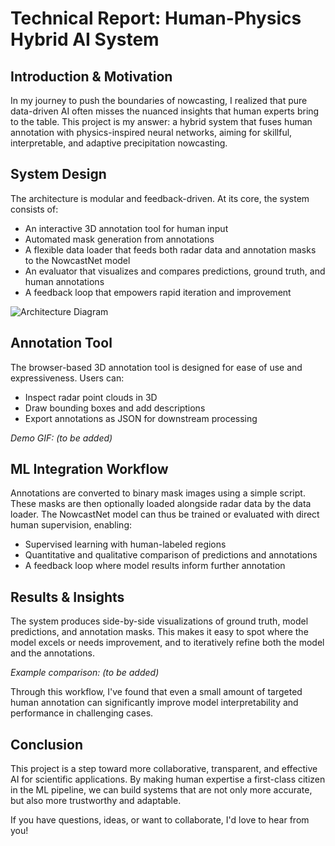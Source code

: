 # Technical Report: Human-Physics Hybrid AI System

## Introduction & Motivation

In my journey to push the boundaries of nowcasting, I realized that pure data-driven AI often misses the nuanced insights that human experts bring to the table. This project is my answer: a hybrid system that fuses human annotation with physics-inspired neural networks, aiming for skillful, interpretable, and adaptive precipitation nowcasting.

## System Design

The architecture is modular and feedback-driven. At its core, the system consists of:
- An interactive 3D annotation tool for human input
- Automated mask generation from annotations
- A flexible data loader that feeds both radar data and annotation masks to the NowcastNet model
- An evaluator that visualizes and compares predictions, ground truth, and human annotations
- A feedback loop that empowers rapid iteration and improvement

![Architecture Diagram](architecture.png)

## Annotation Tool

The browser-based 3D annotation tool is designed for ease of use and expressiveness. Users can:
- Inspect radar point clouds in 3D
- Draw bounding boxes and add descriptions
- Export annotations as JSON for downstream processing

*Demo GIF: (to be added)*

## ML Integration Workflow

Annotations are converted to binary mask images using a simple script. These masks are then optionally loaded alongside radar data by the data loader. The NowcastNet model can thus be trained or evaluated with direct human supervision, enabling:
- Supervised learning with human-labeled regions
- Quantitative and qualitative comparison of predictions and annotations
- A feedback loop where model results inform further annotation

## Results & Insights

The system produces side-by-side visualizations of ground truth, model predictions, and annotation masks. This makes it easy to spot where the model excels or needs improvement, and to iteratively refine both the model and the annotations.

*Example comparison: (to be added)*

Through this workflow, I've found that even a small amount of targeted human annotation can significantly improve model interpretability and performance in challenging cases.

## Conclusion

This project is a step toward more collaborative, transparent, and effective AI for scientific applications. By making human expertise a first-class citizen in the ML pipeline, we can build systems that are not only more accurate, but also more trustworthy and adaptable.

If you have questions, ideas, or want to collaborate, I'd love to hear from you! 